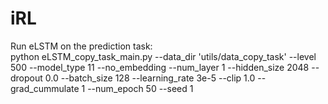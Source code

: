 # iRL

Run eLSTM on the prediction task:  
python eLSTM_copy_task_main.py --data_dir 'utils/data_copy_task' --level 500 --model_type 11 --no_embedding --num_layer 1 --hidden_size 2048 --dropout 0.0 --batch_size 128 --learning_rate 3e-5 --clip 1.0 --grad_cummulate 1 --num_epoch 50  --seed 1